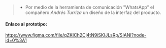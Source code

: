 > - Por medio de la herramienta de comunicación "WhatsApp" el compañero *Andrés Turriza* un diseño de la interfaz del producto.
#### Enlace al prototipo: 
https://www.figma.com/file/qZKICh2Cj4tN9iSKIJLsRp/SIANI?node-id=0%3A1
